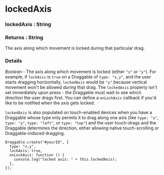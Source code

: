 # lockedAxis

### lockedAxis : String

### Returns : String[​](#returns--string "Direct link to Returns : String")

The axis along which movement is locked during that particular drag.

### Details[​](#details "Direct link to Details")

*Boolean* - The axis along which movement is locked (either `"x"` or `"y"`). For example, if `lockAxis` is `true` on a Draggable of `type: "x,y"`, and the user starts dragging horizontally, `lockedAxis` would be `"y"` because vertical movement won't be allowed during that drag. The `lockedAxis` property isn't set immediately upon press - the Draggable must wait to see which direction the user drags first. You can define a `onLockAxis` callback if you'd like to be notified when the axis gets locked.

`lockedAxis` is also populated on touch-enabled devices when you have a Draggable whose type only permits it to drag along one axis (like `type: "x"`, `type: "y"`, `type: "left"`, or `type: "top"`) and the user touch-drags and the Draggable determines the direction, either allowing native touch-scrolling or Draggable-induced dragging.

```
Draggable.create("#yourID", {
  type: "x,y",
  lockAxis: true,
  onLockAxis: function () {
    console.log("locked axis: " + this.lockedAxis);
  },
});
```
